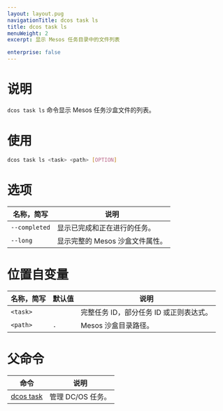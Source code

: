 ```yaml
---
layout: layout.pug
navigationTitle: dcos task ls
title: dcos task ls
menuWeight: 2
excerpt: 显示 Mesos 任务目录中的文件列表

enterprise: false
---
```


# 说明
`dcos task ls` 命令显示 Mesos 任务沙盒文件的列表。

# 使用

```bash
dcos task ls <task> <path> [OPTION]
```

# 选项

| 名称，简写 | 说明 |
|---------|-------------|
| `--completed` | 显示已完成和正在进行的任务。|
| `--long` | 显示完整的 Mesos 沙盒文件属性。|

# 位置自变量

| 名称，简写 | 默认值 | 说明 |
|---------|-------------|-------------|
| `<task>` | | 完整任务 ID，部分任务 ID 或正则表达式。|
| `<path>`   |     `.` | Mesos 沙盒目录路径。 |

# 父命令

| 命令 | 说明 |
|---------|-------------|
| [dcos task](/1.11/cli/command-reference/dcos-task/) | 管理 DC/OS 任务。| 
